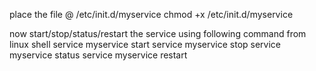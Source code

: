 place the file @ /etc/init.d/myservice
chmod +x /etc/init.d/myservice

now start/stop/status/restart the service using following command from linux shell
  service myservice start
  service myservice stop
  service myservice status
  service myservice restart
